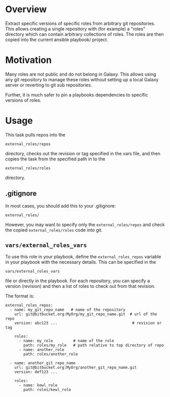 # Overview
Extract specific versions of specific roles from arbitrary git repositories.
This allows creating a single repository with (for example) a "roles" directory
which can contain arbitrary collections of roles.  The roles are then copied
into the current ansible playbook/ project.

# Motivation
Many roles are not public and do not belong in Galaxy.  This allows using any
git repository to manage these roles without setting up a local Galaxy server
or reverting to git sub repositories.

Further, it is much safer to pin a playbooks dependencies to specific versions
of roles.

# Usage
This task pulls repos into the

    external_roles/repos

directory, checks out the revision or tag specified in the vars file, and then
copies the task from the specified path in to the 

    external_roles/roles

directory.

## .gitignore

In most cases, you should add this to your .gitignore:

    external_roles/

However, you may want to specify only the `external_roles/repos` and check the 
copied `external_roles/roles` code into git.

## `vars/external_roles_vars`

To use this role in your playbook, define the `external_roles_repos` variable in
your playbook with the necessary details.  This can be specified in the 

    vars/external_roles_vars

file or directly in the playbook.  For each repository, you can specify a version
(revision) and then a list of roles to check out from that revision.

The format is:

    external_roles_repos:
      - name: my_git_repo_name   # name of the repository
        url: git@bitbucket.org:MyOrg/my_git_repo_name.git  # url of the repo
        version: abc123 ...                                 # revision or tag

        roles:
          - name: my_role         # name of the role
            path: roles/my_role   # path relative to top directory of repo
          - name: another_role
            path: roles/another_role

      - name: another_git_repo_name
        url: git@bitbucket.org:MyOrg/another_git_repo_name.git
        version: def123 ...

        roles:
          - name: kewl_role
            path: roles/kewl_role
